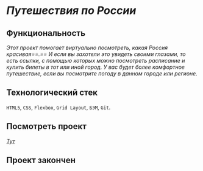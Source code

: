 
***Путешествия по России***
===========================

## Функциональность 

*Этот проект помогает виртуально посмотреть, какая Россия красивая==.== И если вы захотели это увидеть своими глазами, то есть ссылки, с помощью которых можно посмотреть расписание и купить билеты в тот или иной город. У вас будет более комфортное путешествие, если вы посмотрите погоду в данном городе или регионе.*
## Технологический стек
`HTML5`, `CSS`, `Flexbox`, `Grid Layout`, `БЭМ`, `Git`.<br>

## Посмотреть проект
*[Тут](https://milenium666.github.io/russian-travel/index.html)*

## Проект закончен


























